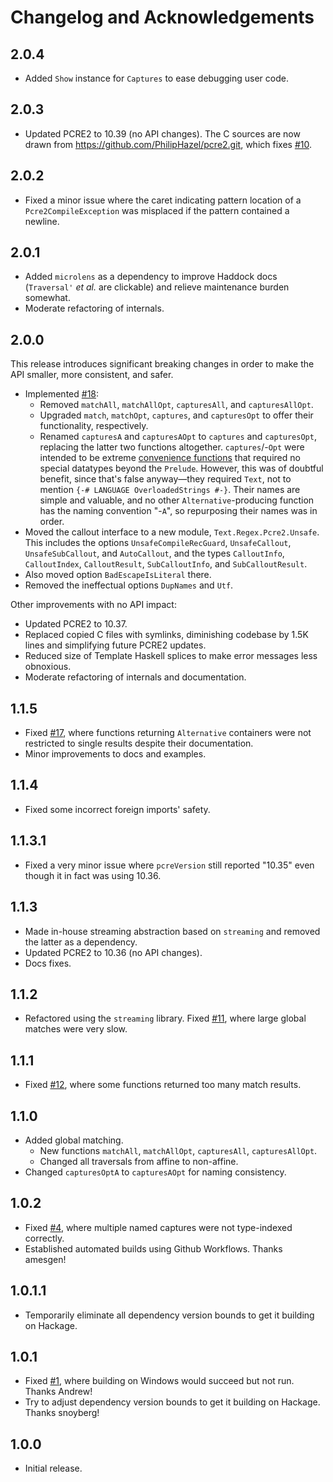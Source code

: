 # Changelog and Acknowledgements

## 2.0.4
* Added `Show` instance for `Captures` to ease debugging user code.

## 2.0.3
* Updated PCRE2 to 10.39 (no API changes).  The C sources are now drawn from
  https://github.com/PhilipHazel/pcre2.git, which fixes
  [#10](https://github.com/sjshuck/hs-pcre2/issues/10).

## 2.0.2
* Fixed a minor issue where the caret indicating pattern location of a
  `Pcre2CompileException` was misplaced if the pattern contained a newline.

## 2.0.1
* Added `microlens` as a dependency to improve Haddock docs (`Traversal'` _et
  al._ are clickable) and relieve maintenance burden somewhat.
* Moderate refactoring of internals.

## 2.0.0
This release introduces significant breaking changes in order to make the API
smaller, more consistent, and safer.
* Implemented [#18](https://github.com/sjshuck/hs-pcre2/issues/18):
    * Removed `matchAll`, `matchAllOpt`, `capturesAll`, and `capturesAllOpt`.
    * Upgraded `match`, `matchOpt`, `captures`, and `capturesOpt` to offer their
      functionality, respectively.
    * Renamed `capturesA` and `capturesAOpt` to `captures` and `capturesOpt`,
      replacing the latter two functions altogether.  `captures`/-`Opt` were
      intended to be extreme
      [convenience functions](https://hackage.haskell.org/package/pcre2-1.1.5/docs/Text-Regex-Pcre2.html#v:captures)
      that required no special datatypes beyond the `Prelude`.  However, this
      was of doubtful benefit, since that's false anyway&mdash;they required
      `Text`, not to mention `{-# LANGUAGE OverloadedStrings #-}`.  Their names
      are simple and valuable, and no other `Alternative`-producing function has
      the naming convention "-`A`", so repurposing their names was in order.
* Moved the callout interface to a new module, `Text.Regex.Pcre2.Unsafe`.  This
  includes the options `UnsafeCompileRecGuard`, `UnsafeCallout`,
  `UnsafeSubCallout`, and `AutoCallout`, and the types `CalloutInfo`,
  `CalloutIndex`, `CalloutResult`, `SubCalloutInfo`, and `SubCalloutResult`.
* Also moved option `BadEscapeIsLiteral` there.
* Removed the ineffectual options `DupNames` and `Utf`.

Other improvements with no API impact:
* Updated PCRE2 to 10.37.
* Replaced copied C files with symlinks, diminishing codebase by 1.5K lines and
  simplifying future PCRE2 updates.
* Reduced size of Template Haskell splices to make error messages less
  obnoxious.
* Moderate refactoring of internals and documentation.

## 1.1.5
* Fixed [#17](https://github.com/sjshuck/hs-pcre2/issues/17), where functions
  returning `Alternative` containers were not restricted to single results
  despite their documentation.
* Minor improvements to docs and examples.

## 1.1.4
* Fixed some incorrect foreign imports' safety.

## 1.1.3.1
* Fixed a very minor issue where `pcreVersion` still reported "10.35" even
  though it in fact was using 10.36.

## 1.1.3
* Made in-house streaming abstraction based on `streaming` and removed the
  latter as a dependency.
* Updated PCRE2 to 10.36 (no API changes).
* Docs fixes.

## 1.1.2
* Refactored using the `streaming` library.  Fixed
  [#11](https://github.com/sjshuck/hs-pcre2/issues/11), where large global
  matches were very slow.

## 1.1.1
* Fixed [#12](https://github.com/sjshuck/hs-pcre2/issues/12), where some
  functions returned too many match results.

## 1.1.0
* Added global matching.
    * New functions `matchAll`, `matchAllOpt`, `capturesAll`, `capturesAllOpt`.
    * Changed all traversals from affine to non-affine.
* Changed `capturesOptA` to `capturesAOpt` for naming consistency.

## 1.0.2
* Fixed [#4](https://github.com/sjshuck/hs-pcre2/4), where multiple named
  captures were not type-indexed correctly.
* Established automated builds using Github Workflows.  Thanks amesgen!

## 1.0.1.1
* Temporarily eliminate all dependency version bounds to get it building on
  Hackage.

## 1.0.1
* Fixed [#1](https://github.com/sjshuck/hs-pcre2/issues/1), where building on
  Windows would succeed but not run.  Thanks Andrew!
* Try to adjust dependency version bounds to get it building on Hackage.  Thanks
  snoyberg!

## 1.0.0
* Initial release.
